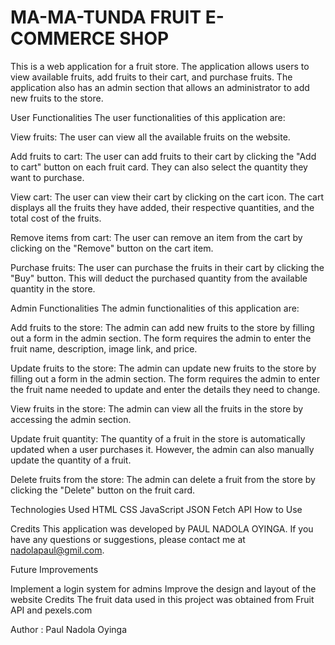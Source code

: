 # MA-MA-TUNDA FRUIT E-COMMERCE SHOP

This is a web application for a fruit store. The application allows users to view available fruits, add fruits to their cart, and purchase fruits. The application also has an admin section that allows an administrator to add new fruits to the store.

User Functionalities
The user functionalities of this application are:

View fruits: The user can view all the available fruits on the website.

Add fruits to cart: The user can add fruits to their cart by clicking the "Add to cart" button on each fruit card. They can also select the quantity they want to purchase.

View cart: The user can view their cart by clicking on the cart icon. The cart displays all the fruits they have added, their respective quantities, and the total cost of the fruits.

Remove items from cart: The user can remove an item from the cart by clicking on the "Remove" button on the cart item.

Purchase fruits: The user can purchase the fruits in their cart by clicking the "Buy" button. This will deduct the purchased quantity from the available quantity in the store.

Admin Functionalities
The admin functionalities of this application are:

Add fruits to the store: The admin can add new fruits to the store by filling out a form in the admin section. The form requires the admin to enter the fruit name, description, image link, and price.

Update fruits to the store: The admin can update new fruits to the store by filling out a form in the admin section. The form requires the admin to enter the fruit name needed to update and enter the details they need to change.

View fruits in the store: The admin can view all the fruits in the store by accessing the admin section.

Update fruit quantity: The quantity of a fruit in the store is automatically updated when a user purchases it. However, the admin can also manually update the quantity of a fruit.

Delete fruits from the store: The admin can delete a fruit from the store by clicking the "Delete" button on the fruit card.

Technologies Used
HTML
CSS
JavaScript
JSON
Fetch API
How to Use

Credits
This application was developed by PAUL NADOLA OYINGA. If you have any questions or suggestions, please contact me at nadolapaul@gmil.com.

Future Improvements

Implement a login system for admins
Improve the design and layout of the website
Credits
The fruit data used in this project was obtained from Fruit API and pexels.com

Author : Paul Nadola Oyinga
